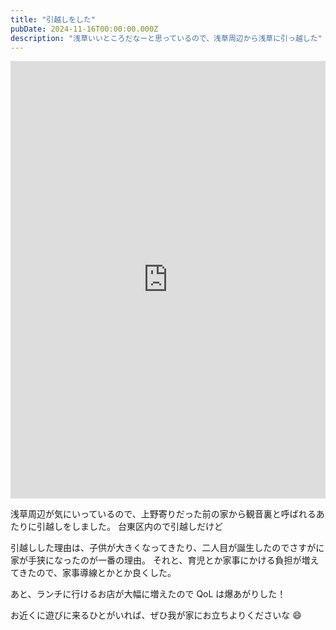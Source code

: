 ```yaml
---
title: "引越しをした"
pubDate: 2024-11-16T00:00:00.000Z
description: "浅草いいところだなーと思っているので、浅草周辺から浅草に引っ越した"
---
```

<iframe src="https://www.instagram.com/p/BX0DZMwAT5E/embed" width="100%" height="700" frameborder="0" scrolling="no" allowtransparency="true"></iframe>

浅草周辺が気にいっているので、上野寄りだった前の家から観音裏と呼ばれるあたりに引越しをしました。
台東区内ので引越しだけど

引越しした理由は、子供が大きくなってきたり、二人目が誕生したのでさすがに家が手狭になったのが一番の理由。
それと、育児とか家事にかける負担が増えてきたので、家事導線とかとか良くした。

あと、ランチに行けるお店が大幅に増えたので QoL は爆あがりした！

お近くに遊びに来るひとがいれば、ぜひ我が家にお立ちよりくださいな 😄
